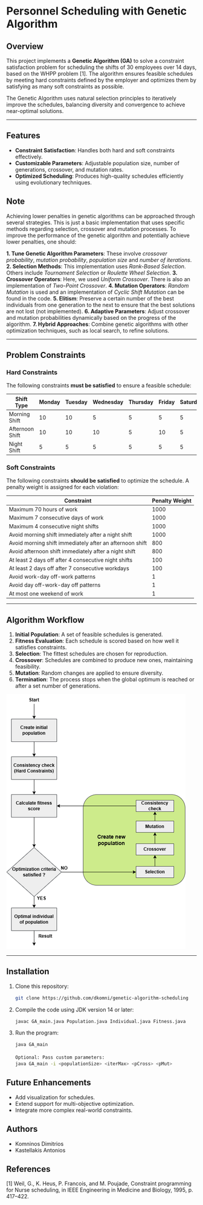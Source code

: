 # Personnel Scheduling with Genetic Algorithm

## Overview
This project implements a **Genetic Algorithm (GA)** to solve a constraint satisfaction problem for scheduling the shifts of 30 employees over 14 days, based on the WHPP problem [1]. The algorithm ensures feasible schedules by meeting hard constraints defined by the employer and optimizes them by satisfying as many soft constraints as possible.

The Genetic Algorithm uses natural selection principles to iteratively improve the schedules, balancing diversity and convergence to achieve near-optimal solutions.

---

## Features
- **Constraint Satisfaction**: Handles both hard and soft constraints effectively.
- **Customizable Parameters**: Adjustable population size, number of generations, crossover, and mutation rates.
- **Optimized Scheduling**: Produces high-quality schedules efficiently using evolutionary techniques.

## Note
Achieving lower penalties in genetic algorithms can be approached through several strategies. This is just a basic implementation that uses specific methods regarding selection, crossover and mutation processes. To improve the performance of the genetic algorithm and potentially achieve lower penalties, one should:

**1. Tune Genetic Algorithm Parameters**: These involve *crossover probability*, *mutation probability*, *population size* and *number of iterations*.
**2. Selection Methods**: This implementation uses *Rank-Based Selection*. Others include *Tournament Selection* or *Roulette Wheel Selection*.
**3. Crossover Operators**: Here, we used *Uniform Crossover*. There is also an implementation of *Two-Point Crossover*.
**4. Mutation Operators**: *Random Mutation* is used and an implementation of *Cyclic Shift Mutation* can be found in the code.
**5. Elitism**: Preserve a certain number of the best individuals from one generation to the next to ensure that the best solutions are not lost (not implemented).
**6. Adaptive Parameters**: Adjust crossover and mutation probabilities dynamically based on the progress of the algorithm.
**7. Hybrid Approaches**: Combine genetic algorithms with other optimization techniques, such as local search, to refine solutions.

---

## Problem Constraints

### Hard Constraints
The following constraints **must be satisfied** to ensure a feasible schedule:

| Shift Type     | Monday | Tuesday | Wednesday | Thursday | Friday | Saturday | Sunday |  
|----------------|--------|---------|-----------|----------|--------|----------|--------|  
| Morning Shift  | 10     | 10      | 5         | 5        | 5      | 5        | 5      |  
| Afternoon Shift| 10     | 10      | 10        | 5        | 10     | 5        | 5      |  
| Night Shift    | 5      | 5       | 5         | 5        | 5      | 5        | 5      |  

### Soft Constraints
The following constraints **should be satisfied** to optimize the schedule. A penalty weight is assigned for each violation:

| Constraint                                           | Penalty Weight |  
|------------------------------------------------------|----------------|  
| Maximum 70 hours of work                             | 1000           |  
| Maximum 7 consecutive days of work                   | 1000           |  
| Maximum 4 consecutive night shifts                   | 1000           |  
| Avoid morning shift immediately after a night shift  | 1000           |  
| Avoid morning shift immediately after an afternoon shift | 800       |  
| Avoid afternoon shift immediately after a night shift | 800          |  
| At least 2 days off after 4 consecutive night shifts | 100            |  
| At least 2 days off after 7 consecutive workdays     | 100            |  
| Avoid work-day off-work patterns                     | 1              |  
| Avoid day off-work-day off patterns                  | 1              |  
| At most one weekend of work                          | 1              |  

---

## Algorithm Workflow
1. **Initial Population**: A set of feasible schedules is generated.
2. **Fitness Evaluation**: Each schedule is scored based on how well it satisfies constraints.
3. **Selection**: The fittest schedules are chosen for reproduction.
4. **Crossover**: Schedules are combined to produce new ones, maintaining feasibility.
5. **Mutation**: Random changes are applied to ensure diversity.
6. **Termination**: The process stops when the global optimum is reached or after a set number of generations.

![Genetic Algorithm Flow](images/gen_algo_schedule.png)

---

## Installation
1. Clone this repository:
   ```bash
   git clone https://github.com/dkomni/genetic-algorithm-scheduling

2. Compile the code using JDK version 14 or later:
   ```bash
   javac GA_main.java Population.java Individual.java Fitness.java

3. Run the program:
   ```bash
   java GA_main

   Optional: Pass custom parameters:
   java GA_main -i <populationSize> <iterMax> <pCross> <pMut>

## Future Enhancements
- Add visualization for schedules.
- Extend support for multi-objective optimization.
- Integrate more complex real-world constraints.

## Authors
- Komninos Dimitrios
- Kastellakis Antonios

## References
[1] Weil, G., K. Heus, P. Francois, and M. Poujade, Constraint programming for Nurse scheduling, in IEEE
Engineering in Medicine and Biology, 1995, p. 417–422.
